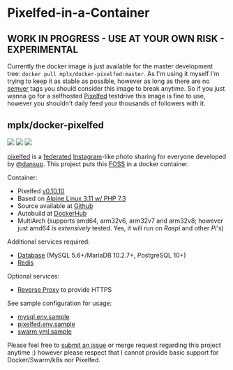 # Pixelfed-in-a-Container

## WORK IN PROGRESS - USE AT YOUR OWN RISK - EXPERIMENTAL

Currently the docker image is just available for the master development tree: `docker pull mplx/docker-pixelfed:master`. As I'm using it myself I'm trying to keep it as stable as possible, however as long as there are no [semver](https://semver.org/) tags you should consider this image to break anytime. So if you just wanna go for a selfhosted [Pixelfed](https://pixelfed.org/) testdrive this image is fine to use, however you shouldn't daily feed your thousands of followers with it.

## mplx/docker-pixelfed

[![](https://images.microbadger.com/badges/version/mplx/docker-pixelfed:master.svg)](https://hub.docker.com/r/mplx/docker-pixelfed)
[![](https://images.microbadger.com/badges/image/mplx/docker-pixelfed:master.svg)](https://hub.docker.com/r/mplx/docker-pixelfed)
[![](https://img.shields.io/docker/pulls/mplx/docker-pixelfed.svg)](https://hub.docker.com/r/mplx/docker-pixelfed)

[pixelfed](https://github.com/pixelfed/pixelfed) is a [federated](https://fediverse.party/) [Instagram](https://www.instagram.com/about/us/)-like photo sharing for everyone developed by [@dansup](https://github.com/dansup). This project puts this [FOSS](https://en.wikipedia.org/wiki/Free_and_open-source_software) in a docker container.

Container:
  - Pixelfed [v0.10.10](https://github.com/pixelfed/pixelfed/releases)
  - Based on [Alpine Linux 3.11 w/ PHP 7.3](https://hub.docker.com/r/gmitirol/alpine311-php73)
  - Source available at [Github](https://github.com/mplx/docker-pixelfed)
  - Autobuild at [DockerHub](https://hub.docker.com/r/mplx/docker-pixelfed)
  - MultiArch (supports amd64, arm32v6, arm32v7 and arm32v8; however just amd64 is *extensively* tested. Yes, it will run on *Raspi* and other *Pi*'s)

Additional services required:
  - [Database](https://docs.pixelfed.org/technical-documentation/env.html#database-configuration) (MySQL 5.6+/MariaDB 10.2.7+, PostgreSQL 10+)
  - [Redis](https://docs.pixelfed.org/technical-documentation/env.html#redis-configuration)

Optional services:
  - [Reverse Proxy](https://github.com/mplx/docker-pixelfed/issues/3#issuecomment-624343083) to provide HTTPS

See sample configuration for usage:
  - [mysql.env.sample](./mysql.env.sample)
  - [pixelfed.env.sample](./pixelfed.env.sample)
  - [swarm.yml.sample](./swarm.yml.sample)

Please feel free to [submit an issue](https://github.com/mplx/docker-pixelfed/issues/new) or merge request regarding this project anytime :) however please respect that I cannot provide basic support for Docker/Swarm/k8s nor Pixelfed.
